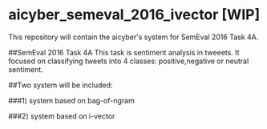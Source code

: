 # aicyber_semeval_2016_ivector [WIP]

This repository will contain the aicyber's system for SemEval 2016 Task 4A.

##SemEval 2016 Task 4A
This task is sentiment analysis in tweeets. It focused on classifying tweets into 4 classes: positive,negative or neutral sentiment.

##Two system will be included:

###1) system based on bag-of-ngram

###2) system based on i-vector

